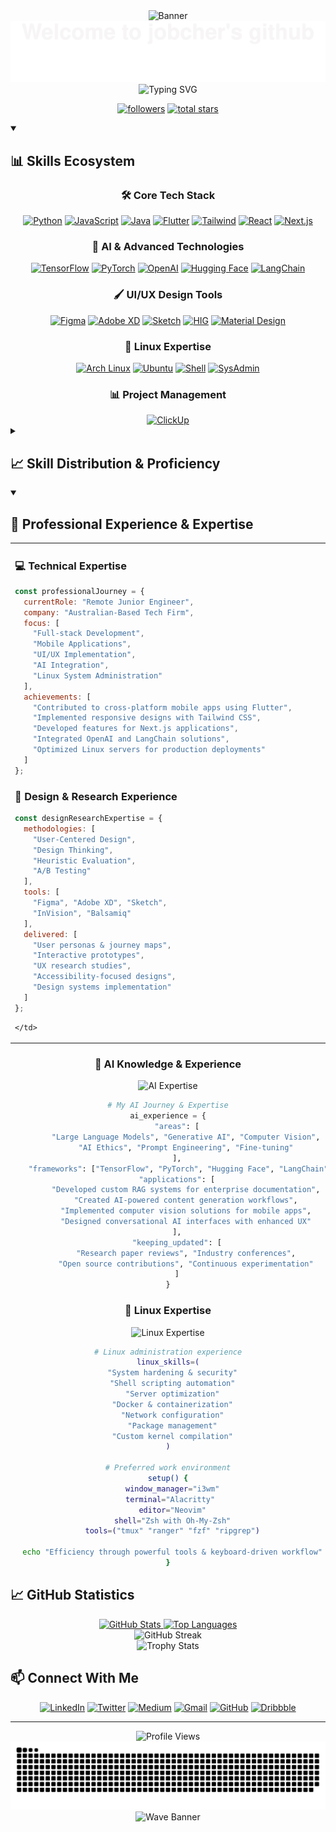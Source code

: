 <div align="center">
  <img src="https://capsule-render.vercel.app/api?type=waving&color=gradient&height=300&section=header&text=VENOM%20DEVELOPER&fontSize=90&animation=fadeIn&fontAlignY=38&desc=Full-Stack%20Developer%20|%20AI%20Enthusiast%20|%20UI/UX%20Designer&descAlignY=60&descAlign=50" alt="Banner" />
</div>

<div align="center"><img src="https://raw.githubusercontent.com/BEPb/BEPb/master/assets/Bottom_up.svg" alt="Wave Banner" /></div>

<div align="center">
  <img src="https://readme-typing-svg.herokuapp.com?font=Fira+Code&duration=3000&pause=1000&color=2F8D46&center=true&vCenter=true&width=500&lines=Remote+Junior+Engineer;Full-Stack+Developer;Python+%7C+JavaScript+%7C+Java+%7C+Flutter;UI/UX+Designer+%7C+Project+Manager;Linux+Expert+%7C+AI+Enthusiast;Always+learning+new+technologies" alt="Typing SVG" />
</div>

<p align="center">
  <a href="https://github.com/Dhrubo111?tab=followers">
    <img alt="followers" title="Follow me on Github" src="https://custom-icon-badges.demolab.com/github/followers/Dhrubo111?color=236ad3&labelColor=1155ba&style=for-the-badge&logo=person-add&label=Follow&logoColor=white"/></a>
  <a href="https://github.com/Dhrubo111?tab=repositories&sort=stargazers">
    <img alt="total stars" title="Total stars on GitHub" src="https://custom-icon-badges.demolab.com/github/stars/Dhrubo111?color=55960c&style=for-the-badge&labelColor=488207&logo=star"/></a>
</p>

<details open>
<summary><h2>📊 Skills Ecosystem</h2></summary>

<h3 align="center">🛠️ Core Tech Stack</h3>
<div align="center">
  <a href="#"><img src="https://img.shields.io/badge/Python-FFD43B?style=for-the-badge&logo=python&logoColor=blue" alt="Python"/></a>
  <a href="#"><img src="https://img.shields.io/badge/JavaScript-323330?style=for-the-badge&logo=javascript&logoColor=F7DF1E" alt="JavaScript"/></a>
  <a href="#"><img src="https://img.shields.io/badge/Java-ED8B00?style=for-the-badge&logo=java&logoColor=white" alt="Java"/></a>
  <a href="#"><img src="https://img.shields.io/badge/Flutter-02569B?style=for-the-badge&logo=flutter&logoColor=white" alt="Flutter"/></a>
  <a href="#"><img src="https://img.shields.io/badge/Tailwind_CSS-38B2AC?style=for-the-badge&logo=tailwind-css&logoColor=white" alt="Tailwind"/></a>
  <a href="#"><img src="https://img.shields.io/badge/React-20232A?style=for-the-badge&logo=react&logoColor=61DAFB" alt="React"/></a>
  <a href="#"><img src="https://img.shields.io/badge/next.js-000000?style=for-the-badge&logo=nextdotjs&logoColor=white" alt="Next.js"/></a>
</div>

<h3 align="center">🧠 AI & Advanced Technologies</h3>
<div align="center">
  <a href="#"><img src="https://img.shields.io/badge/TensorFlow-FF6F00?style=for-the-badge&logo=tensorflow&logoColor=white" alt="TensorFlow"/></a>
  <a href="#"><img src="https://img.shields.io/badge/PyTorch-EE4C2C?style=for-the-badge&logo=pytorch&logoColor=white" alt="PyTorch"/></a>
  <a href="#"><img src="https://img.shields.io/badge/OpenAI-412991?style=for-the-badge&logo=openai&logoColor=white" alt="OpenAI"/></a>
  <a href="#"><img src="https://img.shields.io/badge/Hugging_Face-FFD21E?style=for-the-badge" alt="Hugging Face"/></a>
  <a href="#"><img src="https://img.shields.io/badge/LangChain-E5E4E2?style=for-the-badge" alt="LangChain"/></a>
</div>

<h3 align="center">🖌️ UI/UX Design Tools</h3>
<div align="center">
  <a href="#"><img src="https://img.shields.io/badge/Figma-F24E1E?style=for-the-badge&logo=figma&logoColor=white" alt="Figma"/></a>
  <a href="#"><img src="https://img.shields.io/badge/Adobe_XD-470137?style=for-the-badge&logo=Adobe%20XD&logoColor=#FF61F6" alt="Adobe XD"/></a>
  <a href="#"><img src="https://img.shields.io/badge/Sketch-FFB387?style=for-the-badge&logo=sketch&logoColor=black" alt="Sketch"/></a>
  <a href="#"><img src="https://img.shields.io/badge/Human_Interface_Guidelines-000000?style=for-the-badge&logo=apple&logoColor=white" alt="HIG"/></a>
  <a href="#"><img src="https://img.shields.io/badge/Material_Design-757575?style=for-the-badge&logo=material-design&logoColor=white" alt="Material Design"/></a>
</div>

<h3 align="center">🐧 Linux Expertise</h3>
<div align="center">
  <a href="#"><img src="https://img.shields.io/badge/Arch_Linux-1793D1?style=for-the-badge&logo=arch-linux&logoColor=white" alt="Arch Linux"/></a>
  <a href="#"><img src="https://img.shields.io/badge/Ubuntu-E95420?style=for-the-badge&logo=ubuntu&logoColor=white" alt="Ubuntu"/></a>
  <a href="#"><img src="https://img.shields.io/badge/Shell_Scripting-121011?style=for-the-badge&logo=gnu-bash&logoColor=white" alt="Shell"/></a>
  <a href="#"><img src="https://img.shields.io/badge/System_Administration-4EAA25?style=for-the-badge&logo=linux&logoColor=white" alt="SysAdmin"/></a>
</div>

<h3 align="center">📊 Project Management</h3>
<div align="center">
  <a href="#"><img src="https://img.shields.io/badge/ClickUp-7B68EE?style=for-the-badge&logo=clickup&logoColor=white" alt="ClickUp"/></a>
</div>
</details>

<details>
<summary><h2>📈 Skill Distribution & Proficiency</h2></summary>

<div align="center">
<h3>🥧 Tech Stack Distribution</h3>

```mermaid
pie title Technology Usage Distribution
    "JavaScript & Frontend" : 30
    "Python & AI" : 25
    "UI/UX Design" : 20
    "Flutter & Mobile" : 15
    "Linux & DevOps" : 10
```

<h3>📊 Skill Proficiency Matrix</h3>

| Skill Category | Technologies | Expertise Level |
|---------------|--------------|-----------------|
| **Frontend** | JavaScript, React, Next.js, Tailwind CSS | 🟩🟩🟩🟩⬜ 80% |
| **Backend** | Python, Java, Node.js | 🟩🟩🟩🟩⬜ 80% |
| **Mobile** | Flutter, React Native | 🟩🟩🟩⬜⬜ 65% |
| **UI/UX Design** | Figma, Adobe XD, User Research | 🟩🟩🟩🟩⬜ 85% |
| **AI/ML** | TensorFlow, PyTorch, LLMs | 🟩🟩🟩⬜⬜ 70% |
| **Linux** | Arch, Ubuntu, Shell Scripting | 🟩🟩🟩🟩🟩 95% |
| **Project Management** | Agile, Scrum, Jira | 🟩🟩🟩🟩⬜ 75% |

<h3>🏆 Comparative Strength Analysis</h3>

<img src="https://cr-skills-chart-widget.azurewebsites.net/api/api?username=yourusername" alt="CodersRank Skills Chart" width="700"/>
</div>
</details>

<details open>
<summary><h2>💼 Professional Experience & Expertise</h2></summary>



<div align="center">
<table>
  <tr>
    <td width="50%">
      <h3>💻 Technical Expertise</h3>
      
```javascript
const professionalJourney = {
  currentRole: "Remote Junior Engineer",
  company: "Australian-Based Tech Firm",
  focus: [
    "Full-stack Development",
    "Mobile Applications", 
    "UI/UX Implementation",
    "AI Integration",
    "Linux System Administration"
  ],
  achievements: [
    "Contributed to cross-platform mobile apps using Flutter",
    "Implemented responsive designs with Tailwind CSS",
    "Developed features for Next.js applications",
    "Integrated OpenAI and LangChain solutions",
    "Optimized Linux servers for production deployments"
  ]
};
```
    
 
 <h3>🎨 Design & Research Experience</h3>
     
      
```javascript
const designResearchExpertise = {
  methodologies: [
    "User-Centered Design",
    "Design Thinking",
    "Heuristic Evaluation",
    "A/B Testing"
  ],
  tools: [
    "Figma", "Adobe XD", "Sketch",
    "InVision", "Balsamiq"
  ],
  delivered: [
    "User personas & journey maps",
    "Interactive prototypes",
    "UX research studies",
    "Accessibility-focused designs",
    "Design systems implementation"
  ]
};
```
    </td>
  </tr>
</table>
</div>

<div align="center">
<h3>🧠 AI Knowledge & Experience</h3>
<img src="https://img.shields.io/badge/AI_Expertise-Cutting_Edge_Knowledge-9400D3?style=for-the-badge" alt="AI Expertise"/>

```python
# My AI Journey & Expertise
ai_experience = {
    "areas": [
        "Large Language Models", "Generative AI", "Computer Vision",
        "AI Ethics", "Prompt Engineering", "Fine-tuning"
    ],
    "frameworks": ["TensorFlow", "PyTorch", "Hugging Face", "LangChain"],
    "applications": [
        "Developed custom RAG systems for enterprise documentation",
        "Created AI-powered content generation workflows",
        "Implemented computer vision solutions for mobile apps",
        "Designed conversational AI interfaces with enhanced UX"
    ],
    "keeping_updated": [
        "Research paper reviews", "Industry conferences",
        "Open source contributions", "Continuous experimentation"
    ]
}
```
</div>

<div align="center">
<h3>🐧 Linux Expertise</h3>
<img src="https://img.shields.io/badge/Favorite_Distros-Arch_&_Ubuntu-1793D1?style=for-the-badge&logo=linux&logoColor=white" alt="Linux Expertise"/>

```bash
# Linux administration experience
linux_skills=(
  "System hardening & security"
  "Shell scripting automation"
  "Server optimization"
  "Docker & containerization"
  "Network configuration"
  "Package management"
  "Custom kernel compilation"
)

# Preferred work environment
setup() {
  window_manager="i3wm"
  terminal="Alacritty" 
  editor="Neovim"
  shell="Zsh with Oh-My-Zsh"
  tools=("tmux" "ranger" "fzf" "ripgrep")
  
  echo "Efficiency through powerful tools & keyboard-driven workflow"
}
```
</div>
</details>


## 📈 GitHub Statistics

<div align="center">
  <a href="https://github.com/anuraghazra/github-readme-stats">
    <img height="180em" src="https://github-readme-stats.vercel.app/api?username=yourusername&show_icons=true&theme=tokyonight&include_all_commits=true&count_private=true" alt="GitHub Stats"/>
    <img height="180em" src="https://github-readme-stats.vercel.app/api/top-langs/?username=yourusername&layout=compact&langs_count=8&theme=tokyonight" alt="Top Languages"/>
  </a>
</div>

<div align="center">
  <img src="https://github-readme-streak-stats.herokuapp.com/?user=yourusername&theme=tokyonight" alt="GitHub Streak"/>
</div>

<div align="center">
  <img src="https://github-profile-trophy.vercel.app/?username=yourusername&theme=discord&column=7&margin-w=15" alt="Trophy Stats"/>
</div>

## 📫 Connect With Me

<div align="center">
  <a href="https://linkedin.com/in/yourusername"><img src="https://img.shields.io/badge/LinkedIn-0077B5?style=for-the-badge&logo=linkedin&logoColor=white" alt="LinkedIn"/></a>
  <a href="https://twitter.com/yourusername"><img src="https://img.shields.io/badge/Twitter-1DA1F2?style=for-the-badge&logo=twitter&logoColor=white" alt="Twitter"/></a>
  <a href="https://medium.com/@yourusername"><img src="https://img.shields.io/badge/Medium-12100E?style=for-the-badge&logo=medium&logoColor=white" alt="Medium"/></a>
  <a href="mailto:your.email@example.com"><img src="https://img.shields.io/badge/Gmail-D14836?style=for-the-badge&logo=gmail&logoColor=white" alt="Gmail"/></a>
  <a href="https://github.com/yourusername"><img src="https://img.shields.io/badge/GitHub-100000?style=for-the-badge&logo=github&logoColor=white" alt="GitHub"/></a>
  <a href="https://dribbble.com/yourusername"><img src="https://img.shields.io/badge/Dribbble-EA4C89?style=for-the-badge&logo=dribbble&logoColor=white" alt="Dribbble"/></a>
</div>

---

<div align="center">
  <img src="https://komarev.com/ghpvc/?username=yourusername&style=for-the-badge&color=blueviolet" alt="Profile Views"/>
</div>

<div align="center">
  <img src="https://raw.githubusercontent.com/platane/snk/output/github-contribution-grid-snake-dark.svg" alt="GitHub Snake Animation"/>
</div>

<div align="center">
  <img src="https://raw.githubusercontent.com/BEPb/BEPb/master/assets/Bottom_down.svg" alt="Wave Banner" />
</div>
